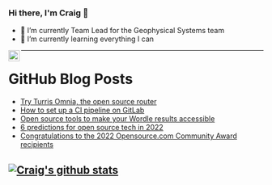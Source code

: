 ### Hi there, I'm Craig 👋

<!--
**CraigTeelFugro/CraigTeelFugro** is a ✨ _special_ ✨ repository because its `README.md` (this file) appears on your GitHub profile.

Here are some ideas to get you started:
-->

- 🔭 I’m currently Team Lead for the Geophysical Systems team
- 🌱 I’m currently learning everything I can

[<img align="left" alt="Craig Teel | LinkedIn" width="22px" src="https://cdn.jsdelivr.net/npm/simple-icons@v3/icons/linkedin.svg" />][linkedin]

---

# GitHub Blog Posts

<!-- BLOG-POST-LIST:START -->
- [Try Turris Omnia, the open source router](https://opensource.com/article/22/1/turris-omnia-open-source-router)
- [How to set up a CI pipeline on GitLab](https://opensource.com/article/22/2/setup-ci-pipeline-gitlab)
- [Open source tools to make your Wordle results accessible](https://opensource.com/article/22/1/open-source-accessibility-wordle)
- [6 predictions for open source tech in 2022](https://opensource.com/article/22/1/open-source-predictions-2022)
- [Congratulations to the 2022 Opensource.com Community Award recipients](https://opensource.com/article/22/1/community-awards-2022)
<!-- BLOG-POST-LIST:END -->

## [![Craig's github stats](https://github-readme-stats.vercel.app/api?username=craigteelfugro)](https://github.com/anuraghazra/github-readme-stats)


[linkedin]: https://linkedin.com/in/craig-teel-b8786771
